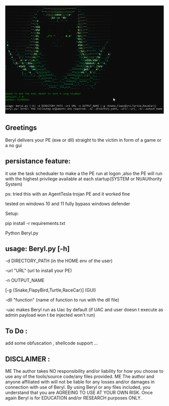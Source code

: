 
![Alt text](<2023-08-31 09_57_39-Command Prompt.png>)

Greetings
--------------------

Beryl delivers your PE (exe or dll) straight to the victim in form of a game or a no gui 



persistance feature:
---------------------
it use the task schedualer to make a the PE run at logon ,also the PE will run with the highest privilege available at each startup(SYSTEM or Nt/AUthority System)

ps: tried this with an AgentTesla trojan PE and it worked fine

tested on windows 10 and 11 fully bypass windows defender

Setup:

pip install -r requirements.txt 

Python Beryl.py

usage: Beryl.py [-h] 
------------

-d DIRECTORY_PATH (in the HOME env of the user)

-url "URL" (url to install your PE)

-n OUTPUT_NAME 

[-g {Snake,FlapyBird,Turtle,RaceCar}] (GUI)

-dll "function" (name of function to run with the dll file)

-uac makes Beryl run as Uac by default (if UAC and  user  doesn t execute as admin payload won t be injected won't run)

To Do :
---------------

add some obfuscation , shellcode support ...

DISCLAIMER :
--------------

ME The author takes NO responsibility and/or liability for how you choose to use any of the tools/source code/any files provided. ME The author and anyone affiliated with will not be liable for any losses and/or damages in connection with use of Beryl. By using Beryl or any files included, you understand that you are AGREEING TO USE AT YOUR OWN RISK. Once again Beryl is for EDUCATION and/or RESEARCH purposes ONLY.